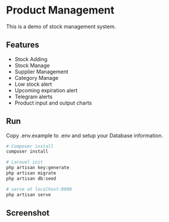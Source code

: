 # Product Management
This is a demo of stock management system.

## Features
  - Stock Adding
  - Stock Manage 
  - Supplier Management
  - Category Manage
  - Low stock alert
  - Upcoming expiration alert
  - Telegram alerts
  - Product input and output charts
  
## Run
  Copy .env.example to .env and setup your Database information.

  ``` bash
  # Composer install
  composer install

  # Laravel init
  php artisan key:generate
  php artisan migrate
  php artisan db:seed

  # serve at localhost:8000
  php artisan serve
  ```
  ## Screenshot

